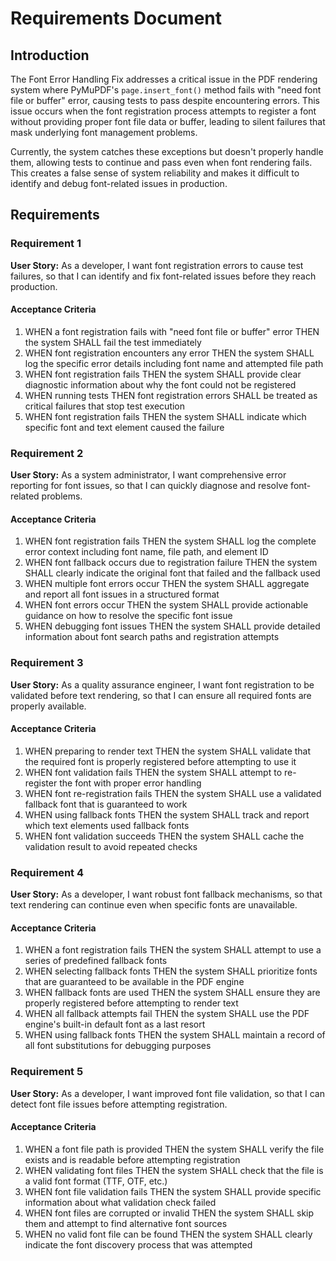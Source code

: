 # Requirements Document

## Introduction

The Font Error Handling Fix addresses a critical issue in the PDF rendering system where PyMuPDF's `page.insert_font()` method fails with "need font file or buffer" error, causing tests to pass despite encountering errors. This issue occurs when the font registration process attempts to register a font without providing proper font file data or buffer, leading to silent failures that mask underlying font management problems.

Currently, the system catches these exceptions but doesn't properly handle them, allowing tests to continue and pass even when font rendering fails. This creates a false sense of system reliability and makes it difficult to identify and debug font-related issues in production.

## Requirements

### Requirement 1

**User Story:** As a developer, I want font registration errors to cause test failures, so that I can identify and fix font-related issues before they reach production.

#### Acceptance Criteria

1. WHEN a font registration fails with "need font file or buffer" error THEN the system SHALL fail the test immediately
2. WHEN font registration encounters any error THEN the system SHALL log the specific error details including font name and attempted file path
3. WHEN font registration fails THEN the system SHALL provide clear diagnostic information about why the font could not be registered
4. WHEN running tests THEN font registration errors SHALL be treated as critical failures that stop test execution
5. WHEN font registration fails THEN the system SHALL indicate which specific font and text element caused the failure

### Requirement 2

**User Story:** As a system administrator, I want comprehensive error reporting for font issues, so that I can quickly diagnose and resolve font-related problems.

#### Acceptance Criteria

1. WHEN font registration fails THEN the system SHALL log the complete error context including font name, file path, and element ID
2. WHEN font fallback occurs due to registration failure THEN the system SHALL clearly indicate the original font that failed and the fallback used
3. WHEN multiple font errors occur THEN the system SHALL aggregate and report all font issues in a structured format
4. WHEN font errors occur THEN the system SHALL provide actionable guidance on how to resolve the specific font issue
5. WHEN debugging font issues THEN the system SHALL provide detailed information about font search paths and registration attempts

### Requirement 3

**User Story:** As a quality assurance engineer, I want font registration to be validated before text rendering, so that I can ensure all required fonts are properly available.

#### Acceptance Criteria

1. WHEN preparing to render text THEN the system SHALL validate that the required font is properly registered before attempting to use it
2. WHEN font validation fails THEN the system SHALL attempt to re-register the font with proper error handling
3. WHEN font re-registration fails THEN the system SHALL use a validated fallback font that is guaranteed to work
4. WHEN using fallback fonts THEN the system SHALL track and report which text elements used fallback fonts
5. WHEN font validation succeeds THEN the system SHALL cache the validation result to avoid repeated checks

### Requirement 4

**User Story:** As a developer, I want robust font fallback mechanisms, so that text rendering can continue even when specific fonts are unavailable.

#### Acceptance Criteria

1. WHEN a font registration fails THEN the system SHALL attempt to use a series of predefined fallback fonts
2. WHEN selecting fallback fonts THEN the system SHALL prioritize fonts that are guaranteed to be available in the PDF engine
3. WHEN fallback fonts are used THEN the system SHALL ensure they are properly registered before attempting to render text
4. WHEN all fallback attempts fail THEN the system SHALL use the PDF engine's built-in default font as a last resort
5. WHEN using fallback fonts THEN the system SHALL maintain a record of all font substitutions for debugging purposes

### Requirement 5

**User Story:** As a developer, I want improved font file validation, so that I can detect font file issues before attempting registration.

#### Acceptance Criteria

1. WHEN a font file path is provided THEN the system SHALL verify the file exists and is readable before attempting registration
2. WHEN validating font files THEN the system SHALL check that the file is a valid font format (TTF, OTF, etc.)
3. WHEN font file validation fails THEN the system SHALL provide specific information about what validation check failed
4. WHEN font files are corrupted or invalid THEN the system SHALL skip them and attempt to find alternative font sources
5. WHEN no valid font file can be found THEN the system SHALL clearly indicate the font discovery process that was attempted
